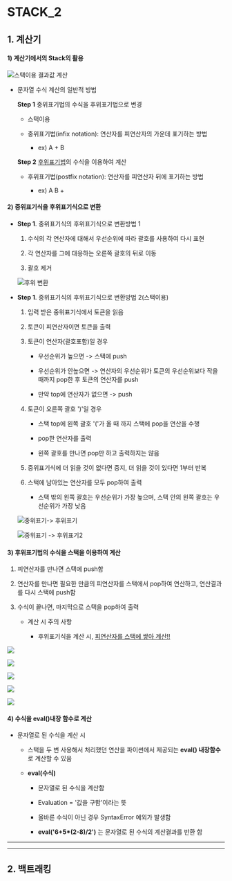 # STACK_2

## 1. 계산기

#### 1) 계산기에서의 Stack의 활용

![스택이용 결과값 계산](C:\Users\asa95\AppData\Roaming\marktext\images\2022-08-08-15-01-26-image.png)

- 문자열 수식 계산의 일반적 방법
  
  __Step 1__ 중위표기법의 수식을 후위표기법으로 변경
  
  - 스택이용
  
  - 중위표기법(infix notation): 연산자를 피연산자의 가운데 표기하는 방법
    
    - ex)  A + B
  
  __Step 2__ <u>후위표기법</u>의 수식을 이용하여 계산
  
  - 후위표기법(postfix notation): 연산자를 피연산자 뒤에 표기하는 방법
    
    - ex)  A B +

#### 2) 중위표기식을 후위표기식으로 변환

- __Step 1__.  중위표기식의 후위표기식으로 변환방법 1
  
  1. 수식의 각 연산자에 대해서 우선순위에 따라 괄호를 사용하여 다시 표현
  
  2. 각 연산자를 그에 대응하는 오른쪽 괄호의 뒤로 이동
  
  3. 괄호 제거
  
  ![후위 변환](C:\Users\asa95\AppData\Roaming\marktext\images\2022-08-08-15-10-47-image.png)

- __Step 1__. 중위표기식의 후위표기식으로 변환방법 2(스택이용)
  
  1. 입력 받은 중위표기식에서 토큰을 읽음
  
  2. 토큰이 피연산자이면 토큰을 출력
  
  3. 토큰이 연산자(괄호포함)일 경우
     
     - 우선순위가 높으면 -> 스택에 push
     
     - 우선순위가 안높으면 -> 연산자의 우선순위가 토큰의 우선순위보다 작을 때까지 pop한 후 토큰의 연산자를 push
     
     - 만약 top에 연산자가 없으면 -> push
  
  4. 토큰이 오른쪽 괄호 ')'일 경우
     
     - 스택 top에 왼쪽 괄호 '('가 올 때 까지 스택에 pop을 연산을 수행
     
     - pop한 연산자를 출력
     
     - 왼쪽 괄호를 만나면 pop만 하고 출력하지는 않음
  
  5. 중위표기식에 더 읽을 것이 없다면 중지, 더 읽을 것이 있다면 1부터 반복
  
  6. 스택에 남아있는 연산자를 모두 pop하여 출력
     
     - 스택 밖의 왼쪽 괄호는 우선순위가 가장 높으며, 스택 안의 왼쪽 괄호는 우선순위가 가장 낮음
  
  ![중위표기-> 후위표기](C:\Users\asa95\AppData\Roaming\marktext\images\2022-08-08-15-28-42-image.png)
  
  ![중위표기 -> 후위표기2](C:\Users\asa95\AppData\Roaming\marktext\images\2022-08-08-15-28-00-image.png)

#### 3) 후위표기법의 수식을 스택을 이용하여 계산

1. 피연산자를 만나면 스택에 push함

2. 연산자를 만나면 필요한 만큼의 피연산자를 스택에서 pop하여 연산하고, 연산결과를 다시 스택에 push함

3. 수식이 끝나면, 마지막으로 스택을 pop하여 출력
   
   - 계산 시 주의 사항
     
     - 후위표기식을 계산 시, <u>피연산자를 스택에 쌓아 계산!!</u>

![](C:\Users\asa95\AppData\Roaming\marktext\images\2022-08-08-15-37-00-image.png)

![](C:\Users\asa95\AppData\Roaming\marktext\images\2022-08-08-15-38-05-image.png)

![](C:\Users\asa95\AppData\Roaming\marktext\images\2022-08-08-15-38-41-image.png)

![](C:\Users\asa95\AppData\Roaming\marktext\images\2022-08-08-15-39-21-image.png)

![](C:\Users\asa95\AppData\Roaming\marktext\images\2022-08-08-15-40-50-image.png)

#### 4) 수식을 eval()내장 함수로 계산

- 문자열로 된 수식을 계산 시
  
  - 스택을 두 번 사용해서 처리했던 연산을 파이썬에서 제공되는 __eval() 내장함수__ 로 계산할 수 있음
  
  - __eval(수식)__
    
    - 문자열로 된 수식을 계산함
    
    - Evaluation = '값을 구함'이라는 뜻
    
    - 올바른 수식이 아닌 경우 SyntaxError 예외가 발생함
    
    - __eval('6+5*(2-8)/2')__ 는 문자열로 된 수식의 계산결과를 반환 함

___

_____

## 2. 백트래킹
